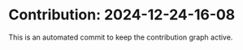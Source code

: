# Contribution: 2024-12-24-16-08
This is an automated commit to keep the contribution graph active.
